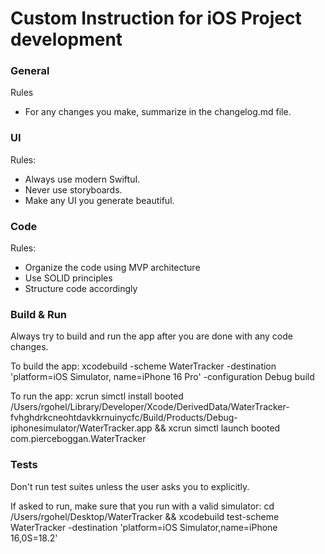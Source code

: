 # Custom Instruction for iOS Project development

### General
Rules
- For any changes you make, summarize in the changelog.md file.

### UI
Rules:
- Always use modern SwiftuI.
- Never use storyboards.
- Make any UI you generate beautiful.

### Code
Rules:
- Organize the code using MVP architecture
- Use SOLID principles
- Structure code accordingly

### Build & Run
Always try to build and run the app after you are done with any code changes.

To build the app:
xcodebuild -scheme WaterTracker -destination 'platform=iOS Simulator, name=iPhone 16 Pro' -configuration Debug build

To run the app:
xcrun simctl install booted /Users/rgohel/Library/Developer/Xcode/DerivedData/WaterTracker-fvhghdrkcneohtdavkkrnuinycfc/Build/Products/Debug-iphonesimulator/WaterTracker.app && xcrun simctl launch booted com.pierceboggan.WaterTracker

### Tests
Don't run test suites unless the user asks you to explicitly.

If asked to run, make sure that you run with a valid simulator:
cd /Users/rgohel/Desktop/WaterTracker && xcodebuild test-scheme WaterTracker -destination 'platform=iOS Simulator,name=iPhone 16,0S=18.2'
